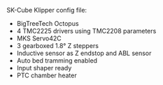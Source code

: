 SK-Cube Klipper config file:
- BigTreeTech Octopus
- 4 TMC2225 drivers using TMC2208 parameters
- MKS Servo42C
- 3 gearboxed 1.8° Z steppers
- Inductive sensor as Z endstop and ABL sensor
- Auto bed tramming enabled
- Input shaper ready
- PTC chamber heater
